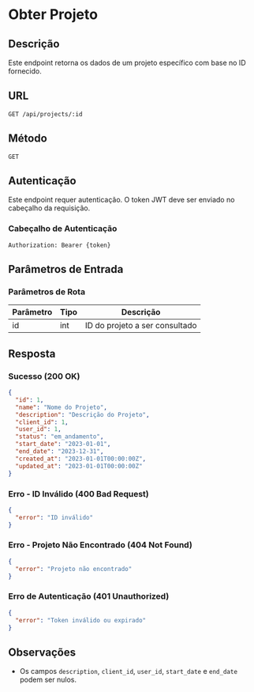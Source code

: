 # Obter Projeto

## Descrição
Este endpoint retorna os dados de um projeto específico com base no ID fornecido.

## URL
```
GET /api/projects/:id
```

## Método
`GET`

## Autenticação
Este endpoint requer autenticação. O token JWT deve ser enviado no cabeçalho da requisição.

### Cabeçalho de Autenticação
```
Authorization: Bearer {token}
```

## Parâmetros de Entrada
### Parâmetros de Rota
| Parâmetro | Tipo | Descrição |
|-----------|------|-----------|
| id        | int  | ID do projeto a ser consultado |

## Resposta
### Sucesso (200 OK)
```json
{
  "id": 1,
  "name": "Nome do Projeto",
  "description": "Descrição do Projeto",
  "client_id": 1,
  "user_id": 1,
  "status": "em_andamento",
  "start_date": "2023-01-01",
  "end_date": "2023-12-31",
  "created_at": "2023-01-01T00:00:00Z",
  "updated_at": "2023-01-01T00:00:00Z"
}
```

### Erro - ID Inválido (400 Bad Request)
```json
{
  "error": "ID inválido"
}
```

### Erro - Projeto Não Encontrado (404 Not Found)
```json
{
  "error": "Projeto não encontrado"
}
```

### Erro de Autenticação (401 Unauthorized)
```json
{
  "error": "Token inválido ou expirado"
}
```

## Observações
- Os campos `description`, `client_id`, `user_id`, `start_date` e `end_date` podem ser nulos.
